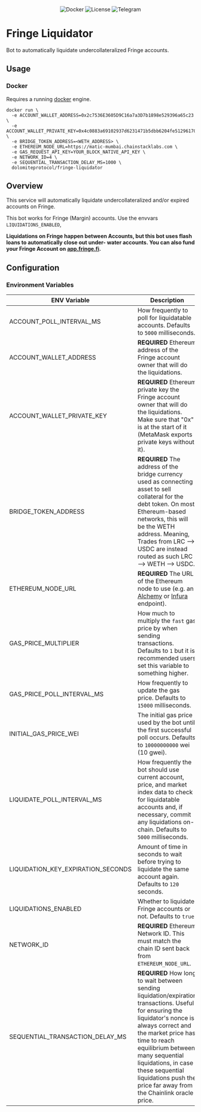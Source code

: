 <div style="text-align: center">
  <a href='https://hub.docker.com/r/dolomiteprotocol/fringe-liquidator' style="text-decoration:none;">
    <img src='https://img.shields.io/badge/docker-container-blue.svg?longCache=true' alt='Docker' />
  </a>
  <a href='https://github.com/dolomite-exchange/fringe-liquidator/blob/master/LICENSE' style="text-decoration:none;">
    <img src='https://img.shields.io/github/license/dolomite-exchange/fringe-liquidator.svg?longCache=true' alt='License' />
  </a>
  <a href='https://t.me/fringefinance' style="text-decoration:none;">
    <img src='https://img.shields.io/badge/chat-on%20telegram-9cf.svg?longCache=true' alt='Telegram' />
  </a>
</div>

# Fringe Liquidator

Bot to automatically liquidate undercollateralized Fringe accounts.

## Usage

### Docker

Requires a running [docker](https://docker.com) engine.

```
docker run \
  -e ACCOUNT_WALLET_ADDRESS=0x2c7536E3605D9C16a7a3D7b1898e529396a65c23 \
  -e ACCOUNT_WALLET_PRIVATE_KEY=0x4c0883a69102937d6231471b5dbb6204fe5129617082792ae468d01a3f362318 \
  -e BRIDGE_TOKEN_ADDRESS=<WETH_ADDRESS> \
  -e ETHEREUM_NODE_URL=https://matic-mumbai.chainstacklabs.com \
  -e GAS_REQUEST_API_KEY=YOUR_BLOCK_NATIVE_API_KEY \
  -e NETWORK_ID=4 \
  -e SEQUENTIAL_TRANSACTION_DELAY_MS=1000 \
  dolomiteprotocol/fringe-liquidator
```

## Overview

This service will automatically liquidate undercollateralized and/or expired accounts on Fringe.

This bot works for Fringe (Margin) accounts. Use the envvars `LIQUIDATIONS_ENABLED`, 

**Liquidations on Fringe happen between Accounts, but this bot uses flash loans to automatically close out under-
water accounts. You can also fund your Fringe Account on [app.fringe.fi](https://app.fringe.fi).**


## Configuration

### Environment Variables

| ENV Variable                       | Description                                                                                                                                                                                                                                                                                                                             |
|------------------------------------|-----------------------------------------------------------------------------------------------------------------------------------------------------------------------------------------------------------------------------------------------------------------------------------------------------------------------------------------|
| ACCOUNT_POLL_INTERVAL_MS           | How frequently to poll for liquidatable accounts. Defaults to `5000` milliseconds.                                                                                                                                                                                                                                                      |
| ACCOUNT_WALLET_ADDRESS             | **REQUIRED** Ethereum address of the Fringe account owner that will do the liquidations.                                                                                                                                                                                                                                                |
| ACCOUNT_WALLET_PRIVATE_KEY         | **REQUIRED** Ethereum private key the Fringe account owner that will do the liquidations. Make sure that "0x" is at the start of it (MetaMask exports private keys without it).                                                                                                                                                         |
| BRIDGE_TOKEN_ADDRESS               | **REQUIRED** The address of the bridge currency used as connecting asset to sell collateral for the debt token. On most Ethereum-based networks, this will be the WETH address. Meaning, Trades from LRC --> USDC are instead routed as such LRC --> WETH --> USDC.                                                                     |
| ETHEREUM_NODE_URL                  | **REQUIRED** The URL of the Ethereum node to use (e.g. an [Alchemy](https://alchemy.com) or [Infura](https://infura.io/) endpoint).                                                                                                                                                                                                     |
| GAS_PRICE_MULTIPLIER               | How much to multiply the `fast` gas price by when sending transactions. Defaults to `1` but it is recommended users set this variable to something higher.                                                                                                                                                                              |
| GAS_PRICE_POLL_INTERVAL_MS         | How frequently to update the gas price. Defaults to `15000` milliseconds.                                                                                                                                                                                                                                                               |
| INITIAL_GAS_PRICE_WEI              | The initial gas price used by the bot until the first successful poll occurs. Defaults to `10000000000` wei (10 gwei).                                                                                                                                                                                                                  |
| LIQUIDATE_POLL_INTERVAL_MS         | How frequently the bot should use current account, price, and market index data to check for liquidatable accounts and, if necessary, commit any liquidations on-chain. Defaults to `5000` milliseconds.                                                                                                                                |
| LIQUIDATION_KEY_EXPIRATION_SECONDS | Amount of time in seconds to wait before trying to liquidate the same account again. Defaults to `120` seconds.                                                                                                                                                                                                                         |
| LIQUIDATIONS_ENABLED               | Whether to liquidate Fringe accounts or not. Defaults to `true`.                                                                                                                                                                                                                                                                        |
| NETWORK_ID                         | **REQUIRED** Ethereum Network ID. This must match the chain ID sent back from `ETHEREUM_NODE_URL`.                                                                                                                                                                                                                                      |
| SEQUENTIAL_TRANSACTION_DELAY_MS    | **REQUIRED** How long to wait between sending liquidation/expiration transactions. Useful for ensuring the liquidator's nonce is always correct and the market price has time to reach equilibrium between many sequential liquidations, in case these sequential liquidations push the price far away from the Chainlink oracle price. |

